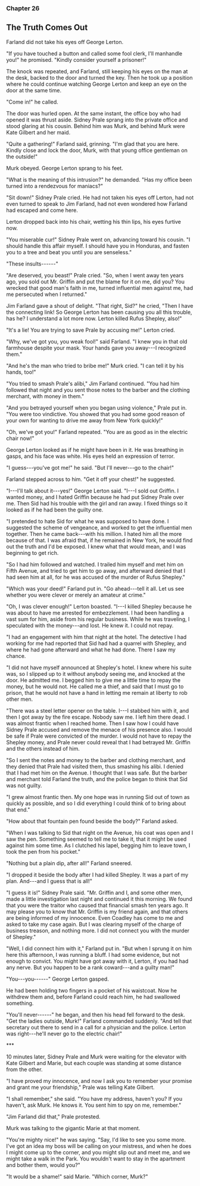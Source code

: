 ### Chapter 26

## The Truth Comes Out

Farland did not take his eyes off George Lerton.

"If you have touched a button and called some fool clerk, I'll manhandle you!" he promised. "Kindly consider yourself a prisoner!"

The knock was repeated, and Farland, still keeping his eyes on the man at the desk, backed to the door and turned the key. Then he took up a position where he could continue watching George Lerton and keep an eye on the door at the same time.

"Come in!" he called.

The door was hurled open. At the same instant, the office boy who had opened it was thrust aside. Sidney Prale sprang into the private office and stood glaring at his cousin. Behind him was Murk, and behind Murk were Kate Gilbert and her maid.

"Quite a gathering!" Farland said, grinning. "I'm glad that you are here. Kindly close and lock the door, Murk, with that young office gentleman on the outside!"

Murk obeyed. George Lerton sprang to his feet.

"What is the meaning of this intrusion?" he demanded. "Has my office been turned into a rendezvous for maniacs?"

"Sit down!" Sidney Prale cried. He had not taken his eyes off Lerton, had not even turned to speak to Jim Farland, had not even wondered how Farland had escaped and come here.

Lerton dropped back into his chair, wetting his thin lips, his eyes furtive now.

"You miserable cur!" Sidney Prale went on, advancing toward his cousin. "I should handle this affair myself. I should have you in Honduras, and fasten you to a tree and beat you until you are senseless."

"These insults------"

"Are deserved, you beast!" Prale cried. "So, when I went away ten years ago, you sold out Mr. Griffin and put the blame for it on me, did you? You wrecked that good man's faith in me, turned influential men against me, had me persecuted when I returned."

Jim Farland gave a shout of delight. "That right, Sid?" he cried, "Then I have the connecting link! So George Lerton has been causing you all this trouble, has he? I understand a lot more now. Lerton killed Rufus Shepley, also!"

"It's a lie! You are trying to save Prale by accusing me!" Lerton cried.

"Why, we've got you, you weak fool!" said Farland. "I knew you in that old farmhouse despite your mask. Your hands gave you away---I recognized them."

"And he's the man who tried to bribe me!" Murk cried. "I can tell it by his hands, too!"

"You tried to smash Prale's alibi," Jim Farland continued. "You had him followed that night and you sent those notes to the barber and the clothing merchant, with money in them."

"And you betrayed yourself when you began using violence," Prale put in. "You were too vindictive. You showed that you had some good reason of your own for wanting to drive me away from New York quickly!"

"Oh, we've got you!" Farland repeated. "You are as good as in the electric chair now!"

George Lerton looked as if he might have been in it. He was breathing in gasps, and his face was white. His eyes held an expression of terror.

"I guess---you've got me!" he said. "But I'll never---go to the chair!"

Farland stepped across to him. "Get it off your chest!" he suggested.

"I---I'll talk about it---yes!" George Lerton said. "I---I sold out Griffin. I wanted money, and I hated Griffin because he had put Sidney Prale over me. Then Sid had his trouble with the girl and ran away. I fixed things so it looked as if he had been the guilty one.

"I pretended to hate Sid for what he was supposed to have done. I suggested the scheme of vengeance, and worked to get the influential men together. Then he came back---with his million. I hated him all the more because of that. I was afraid that, if he remained in New York, he would find out the truth and I'd be exposed. I knew what that would mean, and I was beginning to get rich.

"So I had him followed and watched. I trailed him myself and met him on Fifth Avenue, and tried to get him to go away, and afterward denied that I had seen him at all, for he was accused of the murder of Rufus Shepley."

"Which was your deed!" Farland put in. "Go ahead---tell it all. Let us see whether you were clever or merely an amateur at crime."

"Oh, I was clever enough!" Lerton boasted. "I---I killed Shepley because he was about to have me arrested for embezzlement. I had been handling a vast sum for him, aside from his regular business. While he was traveling, I speculated with the money---and lost. He knew it. I could not repay.

"I had an engagement with him that night at the hotel. The detective I had working for me had reported that Sid had had a quarrel with Shepley, and where he had gone afterward and what he had done. There I saw my chance.

"I did not have myself announced at Shepley's hotel. I knew where his suite was, so I slipped up to it without anybody seeing me, and knocked at the door. He admitted me. I begged him to give me a little time to repay the money, but he would not. He called me a thief, and said that I must go to prison, that he would not have a hand in letting me remain at liberty to rob other men.

"There was a steel letter opener on the table. I---I stabbed him with it, and then I got away by the fire escape. Nobody saw me. I left him there dead. I was almost frantic when I reached home. Then I saw how I could have Sidney Prale accused and remove the menace of his presence also. I would be safe if Prale were convicted of the murder. I would not have to repay the Shepley money, and Prale never could reveal that I had betrayed Mr. Griffin and the others instead of him.

"So I sent the notes and money to the barber and clothing merchant, and they denied that Prale had visited them, thus smashing his alibi. I denied that I had met him on the Avenue. I thought that I was safe. But the barber and merchant told Farland the truth, and the police began to think that Sid was not guilty.

"I grew almost frantic then. My one hope was in running Sid out of town as quickly as possible, and so I did everything I could think of to bring about that end."

"How about that fountain pen found beside the body?" Farland asked.

"When I was talking to Sid that night on the Avenue, his coat was open and I saw the pen. Something seemed to tell me to take it, that it might be used against him some time. As I clutched his lapel, begging him to leave town, I took the pen from his pocket."

"Nothing but a plain dip, after all!" Farland sneered.

"I dropped it beside the body after I had killed Shepley. It was a part of my plan. And---and I guess that is all!"

"I guess it is!" Sidney Prale said. "Mr. Griffin and I, and some other men, made a little investigation last night and continued it this morning. We found that you were the traitor who caused that financial smash ten years ago. It may please you to know that Mr. Griffin is my friend again, and that others are being informed of my innocence. Even Coadley has come to me and asked to take my case again. But I was clearing myself of the charge of business treason, and nothing more. I did not connect you with the murder of Shepley."

"Well, I did connect him with it," Farland put in. "But when I sprung it on him here this afternoon, I was running a bluff. I had some evidence, but not enough to convict. You might have got away with it, Lerton, if you had had any nerve. But you happen to be a rank coward---and a guilty man!"

"You---you------" George Lerton gasped.

He had been holding two fingers in a pocket of his waistcoat. Now he withdrew them and, before Farland could reach him, he had swallowed something.

"You'll never------" he began, and then his head fell forward to the desk. "Get the ladies outside, Murk!" Farland commanded suddenly. "And tell that secretary out there to send in a call for a physician and the police. Lerton was right---he'll never go to the electric chair!"

\*\*\*

10 minutes later, Sidney Prale and Murk were waiting for the elevator with Kate Gilbert and Marie, but each couple was standing at some distance from the other.

"I have proved my innocence, and now I ask you to remember your promise and grant me your friendship," Prale was telling Kate Gilbert.

"I shall remember," she said. "You have my address, haven't you? If you haven't, ask Murk. He knows it. You sent him to spy on me, remember."

"Jim Farland did that," Prale protested.

Murk was talking to the gigantic Marie at that moment.

"You're mighty nice!" he was saying. "Say, I'd like to see you some more. I've got an idea my boss will be calling on your mistress, and when he does I might come up to the corner, and you might slip out and meet me, and we might take a walk in the Park. You wouldn't want to stay in the apartment and bother them, would you?"

"It would be a shame!" said Marie. "Which corner, Murk?"

